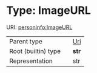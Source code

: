 
# Type: ImageURL



URI: [personinfo:ImageURL](https://w3id.org/linkml/examples/personinfo/ImageURL)

|  |  |  |
| --- | --- | --- |
| Parent type | | [Uri](types/Uri.md) |
| Root (builtin) type | | **str** |
| Representation | | str |
